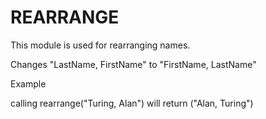 REARRANGE
==========

This module is used for rearranging names.

Changes "LastName, FirstName" to "FirstName, LastName"

Example

calling rearrange("Turing, Alan") will return ("Alan, Turing")
